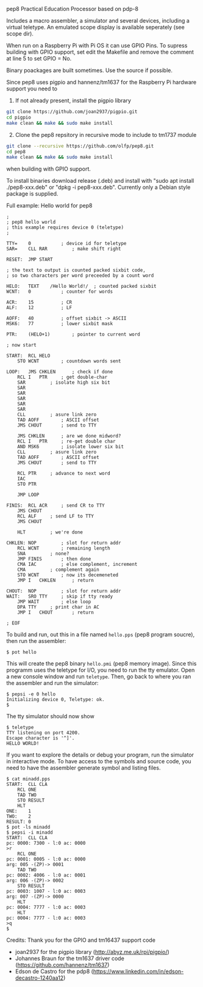 pep8
Practical Education Processor based on pdp-8

Includes a macro assembler, a simulator and several devices, including a virtual teletype. An emulated scope display is available seperately (see scope dir).

When run on a Raspberry Pi with Pi OS it can use GPIO Pins. To supress building with GPIO support, set edit
the Makefile and remove the comment at line 5 to set GPIO = No.

Binary poackages are built sometimes. Use the source if possible.

Since pep8 uses pigpio and hannenz/tm1637 for the Raspberry Pi hardware support you need to

1. If not already present, install the pigpio library

```bash
git clone https://github.com/joan2937/pigpio.git
cd pigpio
make clean && make && sudo make install
```

2. Clone the pep8 repsitory in recursive mode to include to tm1737 module

```bash
git clone --recursive https://github.com/olfp/pep8.git
cd pep8
make clean && make && sudo make install
```
when building with GPIO support.

To install binaries download release (.deb) and install with "sudo apt install ./pep8-xxx.deb" or "dpkg -i pep8-xxx.deb".
Currently only a Debian style package is supplied.

Full example: Hello world for pep8
```
;
; pep8 hello world
; this example requires device 0 (teletype)
;

TTY=	0			; device id for teletype
SAR=	CLL RAR			; make shift right

RESET:	JMP	START

; the text to output is counted packed sixbit code, 
; so two characters per word preceeded by a count word

HELO:	TEXT	/Hello World!/ 	; counted packed sixbit
WCNT:	0			; counter for words

ACR:	15			; CR 
ALF:	12			; LF

AOFF:	40			; offset sixbit -> ASCII
MSK6:	77			; lower sixbit mask

PTR:	(HELO+1)		; pointer to current word

; now start

START:	RCL	HELO
	STO	WCNT		; countdown words sent

LOOP:	JMS	CHKLEN		; check if done
	RCL I	PTR		; get double-char
	SAR			; isolate high six bit
	SAR
	SAR
	SAR
	SAR
	SAR
	CLL			; asure link zero
	TAD	AOFF		; ASCII offset
	JMS	CHOUT		; send to TTY

	JMS	CHKLEN		; are we done midword?
	RCL I	PTR		; re-get double char
	AND	MSK6		; isolate lower six bit
	CLL			; asure link zero
	TAD	AOFF		; ASCII offset
	JMS	CHOUT		; send to TTY

	RCL	PTR		; advance to next word
	IAC
	STO	PTR

	JMP	LOOP

FINIS:	RCL	ACR		; send CR to TTY
	JMS	CHOUT
	RCL	ALF		; send LF to TTY
	JMS	CHOUT

	HLT			; we're done

CHKLEN:	NOP			; slot for return addr
	RCL	WCNT		; remaining length 
	SNA			; none? 
	JMP	FINIS		; then done
	CMA IAC			; else complement, increment
	CMA			; complement again 
	STO	WCNT		; now its decemeneted
	JMP I	CHKLEN		; return

CHOUT:	NOP			; slot for return addr
WAIT:	SRO	TTY		; skip if tty ready
	JMP	WAIT		; else loop
	DPA	TTY		; print char in AC
	JMP I	CHOUT		; return

; EOF
```

To build and run, out this in a file named `hello.pps` (pep8 program soucre), then run the assembler:
```
$ pot hello
```
This will create the pep8 binary `hello.pmi` (pep8 memory image). Since this programm uses the teletype 
for I/O, you need to run the tty emulator. Open a new console window and run `teletype`. Then, go back to
where you ran the assembler and run the simulator:
```
$ pepsi -e 0 hello
Initializing device 0, Teletype: ok.
$
```
The tty simulator should now show 
```
$ teletype 
TTY listening on port 4200.
Escape character is '^]'.
HELLO WORLD!

```

If you want to explore the details or debug your program, run the simulator in interactive mode. To have access to the symbols and source code, you need to have the assembler generate symbol and listing files.
```
$ cat minadd.pps 
START:	CLL CLA
	RCL	ONE
	TAD	TWO	
	STO	RESULT
	HLT	
ONE:	1
TWO:	2
RESULT:	0
$ pot -ls minadd
$ pepsi -i minadd
START:	CLL CLA
pc: 0000: 7300 - l:0 ac: 0000
>r
	RCL	ONE
pc: 0001: 0005 - l:0 ac: 0000
arg: 005 -(ZP)-> 0001
	TAD	TWO	
pc: 0002: 4006 - l:0 ac: 0001
arg: 006 -(ZP)-> 0002
	STO	RESULT
pc: 0003: 1007 - l:0 ac: 0003
arg: 007 -(ZP)-> 0000
	HLT	
pc: 0004: 7777 - l:0 ac: 0003
	HLT	
pc: 0004: 7777 - l:0 ac: 0003
>q
$
```

Credits: Thank you for the GPIO and tm16437 support code

* joan2937 for the pigpio library (http://abyz.me.uk/rpi/pigpio/)
* Johannes Braun for the tm1637 driver code (https://github.com/hannenz/tm1637)
* Edson de Castro for the pdp8 (https://www.linkedin.com/in/edson-decastro-1240aa12)



